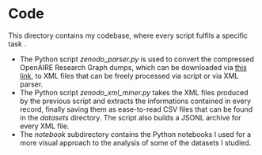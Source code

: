 # Code
This directory contains my codebase, where every script fulfils a specific 
task .

* The Python script *zenodo_parser.py* is used to convert the 
compressed OpenAIRE Research Graph dumps, which can be downloaded via 
[this link](https://zenodo.org/record/3516918#.Xnt-mtNKgp9), to XML files that
can be freely processed via script or via XML parser.
* The Python script *zenodo_xml_miner.py* takes the XML files produced by the
previous script and extracts the informations contained in every record, 
finally saving them as ease-to-read CSV files that can be found in the 
*datasets* directory. The script also builds a JSONL archive for every XML 
file.
* The *notebook* subdirectory contains the Python notebooks I used for a more
visual approach to the analysis of some of the datasets I studied.

